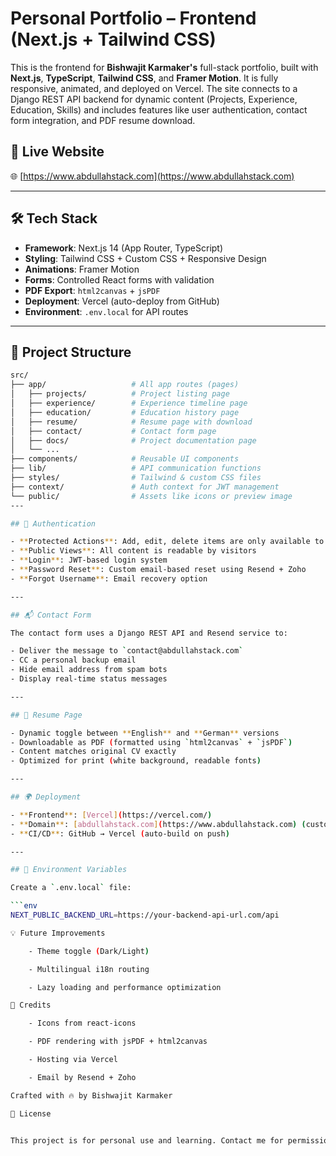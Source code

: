 # Personal Portfolio – Frontend (Next.js + Tailwind CSS)

This is the frontend for **Bishwajit Karmaker's** full-stack portfolio, built with **Next.js**, **TypeScript**, **Tailwind CSS**, and **Framer Motion**. It is fully responsive, animated, and deployed on Vercel. The site connects to a Django REST API backend for dynamic content (Projects, Experience, Education, Skills) and includes features like user authentication, contact form integration, and PDF resume download.

## 🔗 Live Website

🌐 [https://www.abdullahstack.com](https://www.abdullahstack.com)

---

## 🛠 Tech Stack

- **Framework**: Next.js 14 (App Router, TypeScript)
- **Styling**: Tailwind CSS + Custom CSS + Responsive Design
- **Animations**: Framer Motion
- **Forms**: Controlled React forms with validation
- **PDF Export**: `html2canvas` + `jsPDF`
- **Deployment**: Vercel (auto-deploy from GitHub)
- **Environment**: `.env.local` for API routes

---

## 📁 Project Structure

```bash
src/
├── app/                   # All app routes (pages)
│   ├── projects/          # Project listing page
│   ├── experience/        # Experience timeline page
│   ├── education/         # Education history page
│   ├── resume/            # Resume page with download
│   ├── contact/           # Contact form page
│   ├── docs/              # Project documentation page
│   └── ...
├── components/            # Reusable UI components
├── lib/                   # API communication functions
├── styles/                # Tailwind & custom CSS files
├── context/               # Auth context for JWT management
└── public/                # Assets like icons or preview image
---

## 🔐 Authentication

- **Protected Actions**: Add, edit, delete items are only available to the site owner
- **Public Views**: All content is readable by visitors
- **Login**: JWT-based login system
- **Password Reset**: Custom email-based reset using Resend + Zoho
- **Forgot Username**: Email recovery option

---

## 📬 Contact Form

The contact form uses a Django REST API and Resend service to:

- Deliver the message to `contact@abdullahstack.com`
- CC a personal backup email
- Hide email address from spam bots
- Display real-time status messages

---

## 📄 Resume Page

- Dynamic toggle between **English** and **German** versions
- Downloadable as PDF (formatted using `html2canvas` + `jsPDF`)
- Content matches original CV exactly
- Optimized for print (white background, readable fonts)

---

## 🌍 Deployment

- **Frontend**: [Vercel](https://vercel.com/)
- **Domain**: [abdullahstack.com](https://www.abdullahstack.com) (custom connected)
- **CI/CD**: GitHub → Vercel (auto-build on push)

---

## 🔑 Environment Variables

Create a `.env.local` file:

```env
NEXT_PUBLIC_BACKEND_URL=https://your-backend-api-url.com/api

💡 Future Improvements

    - Theme toggle (Dark/Light)

    - Multilingual i18n routing

    - Lazy loading and performance optimization

🙌 Credits

    - Icons from react-icons

    - PDF rendering with jsPDF + html2canvas

    - Hosting via Vercel

    - Email by Resend + Zoho

Crafted with 🔥 by Bishwajit Karmaker

📃 License


This project is for personal use and learning. Contact me for permission to reuse.